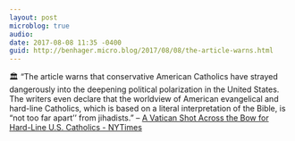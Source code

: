 ```yaml
---
layout: post
microblog: true
audio: 
date: 2017-08-08 11:35 -0400
guid: http://benhager.micro.blog/2017/08/08/the-article-warns.html
---
```

🏛 “The article warns that conservative American Catholics have strayed dangerously into the deepening political polarization in the United States. The writers even declare that the worldview of American evangelical and hard-line Catholics, which is based on a literal interpretation of the Bible, is “not too far apart’’ from jihadists.” – [A Vatican Shot Across the Bow for Hard-Line U.S. Catholics - NYTimes](https://mobile.nytimes.com/2017/08/02/world/europe/vatican-us-catholic-conservatives.html)
